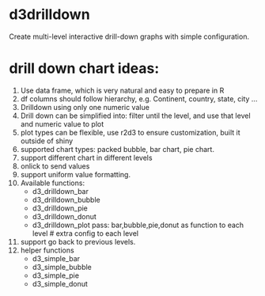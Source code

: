 # d3drilldown
Create multi-level interactive drill-down graphs with simple configuration.


# drill down chart ideas:

1. Use data frame, which is very natural and easy to prepare in R
2. df columns should follow hierarchy, e.g. Continent, country, state, city ...
3. Drilldown using only one numeric value
4. Drill down can be simplified into: filter until the level, and use that level and numeric value to plot
5. plot types can be flexible, use r2d3 to ensure customization, built it outside of shiny
6. supported chart types: packed bubble, bar chart, pie chart.
7. support different chart in different levels
8. onlick to send values
9. support uniform value formatting.
10. Available functions:
    * d3_drilldown_bar
    * d3_drilldown_bubble
    * d3_drilldown_pie
    * d3_drilldown_donut
    * d3_drilldown_plot pass: bar,bubble,pie,donut as function to each level # extra config to each level
11. support go back to previous levels.
12. helper functions
    * d3_simple_bar 
    * d3_simple_bubble
    * d3_simple_pie
    * d3_simple_donut
